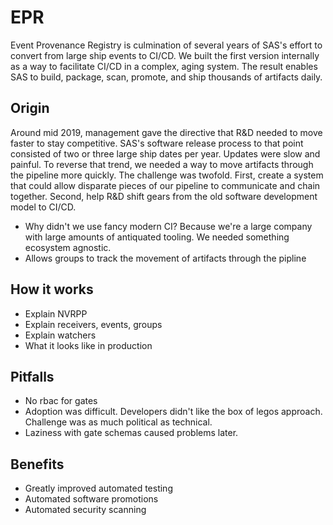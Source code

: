 # EPR

Event Provenance Registry is culmination of several years of SAS's effort to
convert from large ship events to CI/CD. We built the first version internally
as a way to facilitate CI/CD in a complex, aging system. The result enables SAS
to build, package, scan, promote, and ship thousands of artifacts daily.

## Origin

Around mid 2019, management gave the directive that R&D needed to move faster to
stay competitive. SAS's software release process to that point consisted of two
or three large ship dates per year. Updates were slow and painful. To reverse
that trend, we needed a way to move artifacts through the pipeline more quickly.
The challenge was twofold. First, create a system that could allow disparate
pieces of our pipeline to communicate and chain together. Second, help R&D shift
gears from the old software development model to CI/CD.

- Why didn't we use fancy modern CI? Because we're a large company with large
  amounts of antiquated tooling. We needed something ecosystem agnostic.
- Allows groups to track the movement of artifacts through the pipline

## How it works

- Explain NVRPP
- Explain receivers, events, groups
- Explain watchers
- What it looks like in production

## Pitfalls

- No rbac for gates
- Adoption was difficult. Developers didn't like the box of legos approach.
  Challenge was as much political as technical.
- Laziness with gate schemas caused problems later.

## Benefits

- Greatly improved automated testing
- Automated software promotions
- Automated security scanning
